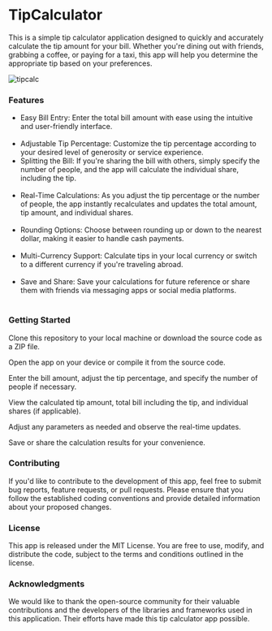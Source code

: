 # TipCalculator

This is a simple tip calculator application designed to quickly and accurately calculate the tip amount for your bill. Whether you're dining out with friends, grabbing a coffee, or paying for a taxi, this app will help you determine the appropriate tip based on your preferences.

![tipcalc](https://github.com/samuel-ma/TipCalculator/assets/82509653/6e129fd3-ffe7-4dba-90b8-82182a8cb639)

### Features

<ul>
  
<li>
  Easy Bill Entry: Enter the total bill amount with ease using the intuitive and user-friendly interface.
</li>
<br>

<li>
  Adjustable Tip Percentage: Customize the tip percentage according to your desired level of generosity or service experience.
</li>

<li>
  Splitting the Bill: If you're sharing the bill with others, simply specify the number of people, and the app will calculate the individual share, including the tip.
</li>
<br>

<li>
  Real-Time Calculations: As you adjust the tip percentage or the number of people, the app instantly recalculates and updates the total amount, tip amount, and individual shares.
</li>
<br>

<li>
  Rounding Options: Choose between rounding up or down to the nearest dollar, making it easier to handle cash payments.
</li>
<br>

<li>
  Multi-Currency Support: Calculate tips in your local currency or switch to a different currency if you're traveling abroad.
</li>
<br>

<li>
  Save and Share: Save your calculations for future reference or share them with friends via messaging apps or social media platforms.
</li>
<br>

</ul>

### Getting Started
<p>Clone this repository to your local machine or download the source code as a ZIP file.</p>

<p>Open the app on your device or compile it from the source code.</p>

<p>Enter the bill amount, adjust the tip percentage, and specify the number of people if necessary.</p>

<p>View the calculated tip amount, total bill including the tip, and individual shares (if applicable).</p>

<p>Adjust any parameters as needed and observe the real-time updates.</p>

<p>Save or share the calculation results for your convenience.</p>

### Contributing
If you'd like to contribute to the development of this app, feel free to submit bug reports, feature requests, or pull requests. Please ensure that you follow the established coding conventions and provide detailed information about your proposed changes.

### License
This app is released under the MIT License. You are free to use, modify, and distribute the code, subject to the terms and conditions outlined in the license.

### Acknowledgments
We would like to thank the open-source community for their valuable contributions and the developers of the libraries and frameworks used in this application. Their efforts have made this tip calculator app possible.

